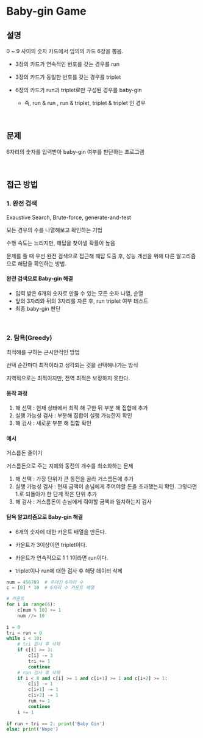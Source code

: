 # Baby-gin Game

## 설명

0 ~ 9 사이의 숫자 카드에서 임의의 카드 6장을 뽑음.

- 3장의 카드가 연속적인 번호를 갖는 경우를 run

- 3장의 카드가 동일한 번호를 갖는 경우를 triplet

- 6장의 카드가 run과 triplet로만 구성된 경우를 baby-gin
  - 즉, run & run , run & triplet, triplet & triplet 인 경우



<br/>

## 문제

6자리의 숫자를 입력받아 baby-gin 여부를 판단하는 프로그램

<br/>

## 접근 방법

### 1. 완전 검색

Exaustive Search, Brute-force, generate-and-test

모든 경우의 수를 나열해보고 확인하는 기법

수행 속도는 느리지만, 해답을 찾아낼 확률이 높음

문제를 풀 때 우선 완전 검색으로 접근해 해답 도출 후, 성능 개선을 위해 다른 알고리즘으로 해답을 확인하는 방법.



#### 완전 검색으로 Baby-gin 해결

- 입력 받은 6개의 숫자로 만들 수 있는 모든 숫자 나열, 순열
- 앞의 3자리와 뒤의 3자리를 자른 후, run triplet 여부 테스트
- 최종 baby-gin 판단

<br/>

### 2. 탐욕(Greedy)

최적해를 구하는 근시안적인 방법

선택 순간마다 최적이라고 생각되는 것을 선택해나가는 방식

지역적으로는 최적이지만, 전역 최적은 보장하지 못한다.



#### 동작 과정

1. 해 선택 : 현재 상태에서 최적 해 구한 뒤 부분 해 집합에 추가
2.  실행 가능성 검사 : 부분해 집합이 실행 가능한지 확인
3. 해 검사 : 새로운 부분 해 집합 확인



#### 예시

거스름돈 줄이기

거스름돈으로 주는 지폐와 동전의 개수를 최소화하는 문제

1. 해 선택 : 가장 단위가 큰 동전을 골라 거스름돈에 추가
2. 실행 가능성 검사 : 현재 금액이 손님에게 주어야할 돈을 초과했는지 확인. 그렇다면 1.로 되돌아가 한 단계 작은 단위 추가
3. 해 검사 : 거스름돈이 손님에게 줘야할 금액과 일치하는지 검사



#### 탐욕 알고리즘으로 Baby-gin 해결

- 6개의 숫자에 대한 카운트 배열을 만든다.
- 카운트가 3이상이면 triplet이다.
- 카운트가 연속적으로 1 1 1이라면 run이다.

- triplet이나 run에 대한 검사 후 해당 데이터 삭제



```python
num = 456789  # 주어진 6자리 수
c = [0] * 10  # 6자리 수 카운트 배열

# 카운트
for i in range(6):
    c[num % 10] += 1
    num //= 10
    
i = 0
tri = run = 0
while i < 10:
    # tri 검사 후 삭제
    if c[i] >= 3:
        c[i] -= 3
        tri += 1
        continue
    # run 검사 후 삭제
    if i < 8 and c[i] >= 1 and c[i+1] >= 1 and c[i+2] >= 1:
        c[i] -= 1
        c[i+1] -= 1
        c[i+2] -= 1
        run += 1
        continue
    i += 1
        
if run + tri == 2: print('Baby Gin')
else: print('Nope')
```

